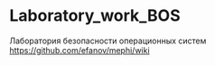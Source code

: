 # Laboratory_work_BOS
Лаборатория безопасности операционных систем
https://github.com/efanov/mephi/wiki
